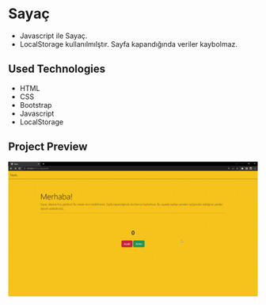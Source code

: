 # Sayaç
- Javascript ile Sayaç.
- LocalStorage kullanılmılştır. Sayfa kapandığında veriler kaybolmaz.

## Used Technologies
- HTML
- CSS
- Bootstrap
- Javascript
- LocalStorage

## Project Preview
![](gif/Saya%C3%A7.gif)